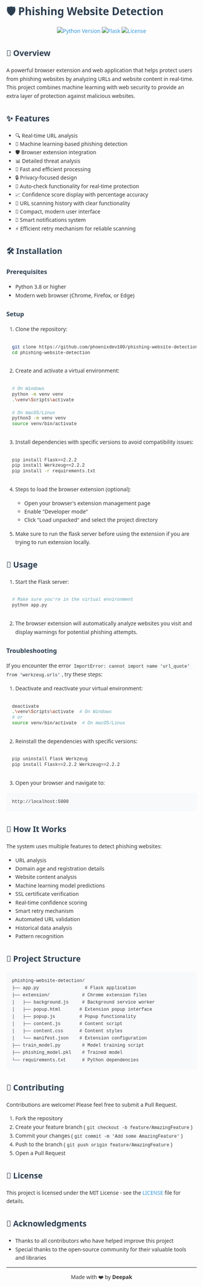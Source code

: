 # 🛡️ Phishing Website Detection

<div align="center">

[![Python Version](https://img.shields.io/badge/python-3.8%2B-blue.svg)](https://www.python.org/downloads/)
[![Flask](https://img.shields.io/badge/Flask-2.2.2-green.svg)](https://flask.palletsprojects.com/)
[![License](https://img.shields.io/badge/license-MIT-blue.svg)](LICENSE)

</div>

## 🌟 Overview

A powerful browser extension and web application that helps protect users from phishing websites by analyzing URLs and website content in real-time. This project combines machine learning with web security to provide an extra layer of protection against malicious websites.

## ✨ Features

- 🔍 Real-time URL analysis
- 🤖 Machine learning-based phishing detection
- 🛡️ Browser extension integration
- 📊 Detailed threat analysis
- 🚀 Fast and efficient processing
- 🔒 Privacy-focused design
- 🔄 Auto-check functionality for real-time protection
- 📈 Confidence score display with percentage accuracy
- 📝 URL scanning history with clear functionality
- 🎨 Compact, modern user interface
- 🔔 Smart notifications system
- ⚡ Efficient retry mechanism for reliable scanning

## 🛠️ Installation

### Prerequisites

- Python 3.8 or higher
- Modern web browser (Chrome, Firefox, or Edge)

### Setup

1. Clone the repository:
```bash
git clone https://github.com/phoenixdev100/phishing-website-detection.git
cd phishing-website-detection
```

2. Create and activate a virtual environment:
```bash
# On Windows
python -m venv venv
.\venv\Scripts\activate

# On macOS/Linux
python3 -m venv venv
source venv/bin/activate
```

3. Install dependencies with specific versions to avoid compatibility issues:
```bash
pip install Flask==2.2.2
pip install Werkzeug==2.2.2
pip install -r requirements.txt
```

4. Steps to load the browser extension (optional):
   - Open your browser's extension management page
   - Enable "Developer mode"
   - Click "Load unpacked" and select the project directory

5. Make sure to run the flask server before using the extension if you are trying to run extension locally.

## 🚀 Usage

1. Start the Flask server:
```bash
# Make sure you're in the virtual environment
python app.py
```

2. The browser extension will automatically analyze websites you visit and display warnings for potential phishing attempts.

### Troubleshooting

If you encounter the error `ImportError: cannot import name 'url_quote' from 'werkzeug.urls'`, try these steps:

1. Deactivate and reactivate your virtual environment:
```bash
deactivate
.\venv\Scripts\activate  # On Windows
# or
source venv/bin/activate  # On macOS/Linux
```

2. Reinstall the dependencies with specific versions:
```bash
pip uninstall Flask Werkzeug
pip install Flask==2.2.2 Werkzeug==2.2.2
```
3. Open your browser and navigate to:
```
http://localhost:5000
```

## 🧠 How It Works

The system uses multiple features to detect phishing websites:

- URL analysis
- Domain age and registration details
- Website content analysis
- Machine learning model predictions
- SSL certificate verification
- Real-time confidence scoring
- Smart retry mechanism
- Automated URL validation
- Historical data analysis
- Pattern recognition

## 📁 Project Structure

```
phishing-website-detection/
├── app.py                 # Flask application
├── extension/            # Chrome extension files
│   ├── background.js     # Background service worker
│   ├── popup.html       # Extension popup interface
│   ├── popup.js         # Popup functionality
│   ├── content.js       # Content script
│   ├── content.css      # Content styles
│   └── manifest.json    # Extension configuration
├── train_model.py        # Model training script
├── phishing_model.pkl    # Trained model
└── requirements.txt      # Python dependencies
```

## 🤝 Contributing

Contributions are welcome! Please feel free to submit a Pull Request.

1. Fork the repository
2. Create your feature branch (`git checkout -b feature/AmazingFeature`)
3. Commit your changes (`git commit -m 'Add some AmazingFeature'`)
4. Push to the branch (`git push origin feature/AmazingFeature`)
5. Open a Pull Request

## 📝 License

This project is licensed under the MIT License - see the [LICENSE](LICENSE) file for details.

## 🙏 Acknowledgments

- Thanks to all contributors who have helped improve this project
- Special thanks to the open-source community for their valuable tools and libraries

---

<div align="center">
  
Made with ❤️ by **Deepak**
</div>

<style>
  /* Add some beautiful styling */
  body {
    font-family: 'Segoe UI', Tahoma, Geneva, Verdana, sans-serif;
    line-height: 1.6;
    color: #333;
  }
  
  h1, h2, h3 {
    color: #2c3e50;
    margin-top: 1.5em;
  }
  
  code {
    background-color: #f8f9fa;
    padding: 2px 4px;
    border-radius: 4px;
    font-family: 'Courier New', Courier, monospace;
  }
  
  pre {
    background-color: #f8f9fa;
    padding: 15px;
    border-radius: 6px;
    overflow-x: auto;
  }
  
  a {
    color: #3498db;
    text-decoration: none;
  }
  
  a:hover {
    text-decoration: underline;
  }
</style> 